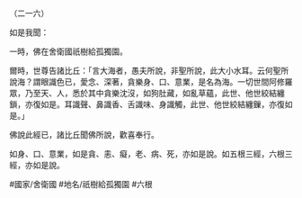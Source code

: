 （二一六）

如是我聞：

一時，佛在舍衛國祇樹給孤獨園。

爾時，世尊告諸比丘：「言大海者，愚夫所說，非聖所說，此大小水耳。云何聖所說海？謂眼識色已，愛念、深著，貪樂身、口、意業，是名為海。一切世間阿修羅眾，乃至天、人，悉於其中貪樂沈沒，如狗肚藏，如亂草蘊，此世、他世絞結纏鎖，亦復如是。耳識聲、鼻識香、舌識味、身識觸，此世、他世絞結纏鏁，亦復如是。」

佛說此經已，諸比丘聞佛所說，歡喜奉行。

如身、口、意業，如是貪、恚、癡，老、病、死，亦如是說。如五根三經，六根三經，亦如是說。

#國家/舍衛國
#地名/祇樹給孤獨園
#六根
